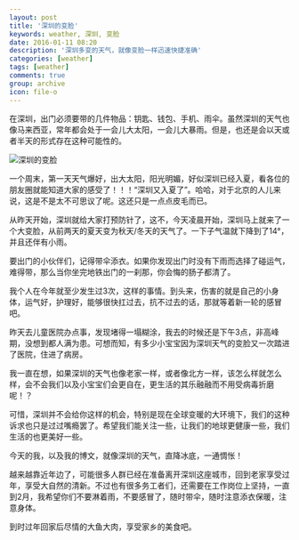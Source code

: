 ```yaml
---
layout: post
title: '深圳的变脸'
keywords: weather, 深圳, 变脸
date: 2016-01-11 08:20
description: '深圳多变的天气，就像变脸一样迅速快捷准确'
categories: [weather]
tags: [weather]
comments: true
group: archive
icon: file-o
---
```


在深圳，出门必须要带的几件物品：钥匙、钱包、手机、雨伞。虽然深圳的天气也像马来西亚，常年都会处于一会儿大太阳，一会儿大暴雨。但是，也还是会以天或者半天的形式存在这种可能性的。

![深圳的变脸](http://i.weather.com.cn/images/sichuan/newzt/ty/2013/09/23/EE26E12A717968D0976608B68282F6F4.jpg)

<!-- more -->

一个周末，第一天天气爆好，出大太阳，阳光明媚，好似深圳已经入夏，看各位的朋友圈就能知道大家的感受了！！！“深圳又入夏了”。哈哈，对于北京的人儿来说，这是不是太不可思议了呢。这还只是一点点皮毛而已。

从昨天开始，深圳就给大家打预防针了，这不，今天凌晨开始，深圳马上就来了一个大变脸，从前两天的夏天变为秋天/冬天的天气了。一下子气温就下降到了14°，并且还伴有小雨。

要出门的小伙伴们，记得带伞添衣。如果你发现出门时没有下雨而选择了碰运气，难得带，那么当你坐完地铁出门的一刹那，你会悔的肠子都清了。

我个人在今年就至少发生过3次，这样的事情。到头来，伤害的就是自己的小身体，运气好，护理好，能够很快扛过去，抗不过去的话，那就等着新一轮的感冒吧。

昨天去儿童医院办点事，发现堵得一塌糊涂，我去的时候还是下午3点，非高峰期，没想到都人满为患。可想而知，有多少小宝宝因为深圳天气的变脸又一次踏进了医院，住进了病房。

我一直在想，如果深圳的天气也像老家一样，或者像北方一样，该怎么样就怎么样，会不会我们以及小宝宝们会更自在，更生活的其乐融融而不用受病毒折磨呢！？

可惜，深圳并不会给你这样的机会，特别是现在全球变暖的大环境下，我们的这种诉求也只是过过嘴瘾罢了。希望我们能关注一些，让我们的地球更健康一些，我们生活的也更美好一些。

今天的我，以及我的博文，就像深圳的天气，直降冰底，一通惆怅！

越来越靠近年边了，可能很多人群已经在准备离开深圳这座城市，回到老家享受过年，享受大自然的清新。不过也有很多务工者们，还需要在工作岗位上坚持，一直到2月，我希望你们不要淋着雨，不要感冒了，随时带伞，随时注意添衣保暖，注意身体。

到时过年回家后尽情的大鱼大肉，享受家乡的美食吧。